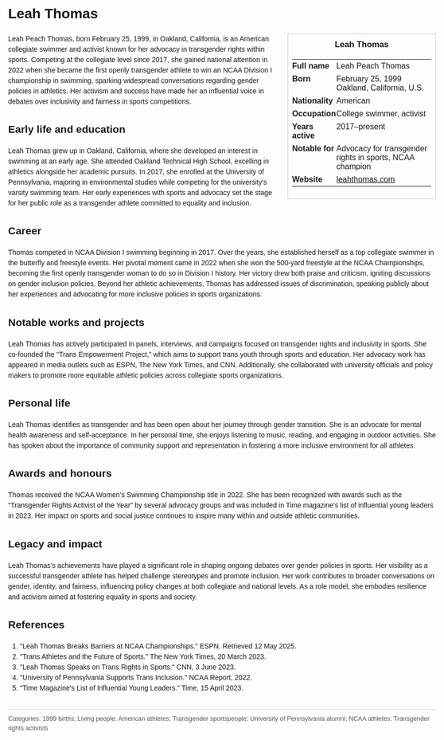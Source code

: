 <!DOCTYPE html>
<html>
<head>
  <title>Leah Thomas – Profile</title>
  <style>
    body { font-family: Arial, sans-serif; margin: 2rem auto; max-width: 960px; line-height: 1.5; }
    aside.infobox { float: right; width: 280px; margin: 0 0 1rem 1.5rem; border: 1px solid #ccc; padding: 0.5rem; font-size: 0.9rem; }
    aside.infobox h3 { text-align: center; margin-top: 0; }
    aside.infobox table { width: 100%; border-collapse: collapse; }
    aside.infobox td { padding: 0.25rem 0; vertical-align: top; }
    h1 { margin-top: 0; }
    footer.categories { font-size: 0.8rem; color: #555; border-top: 1px solid #ddd; padding-top: 0.5rem; margin-top: 2rem; }
  </style>
</head>
<body>
  <h1>Leah Thomas</h1>
  <aside class="infobox">
    <h3>Leah Thomas</h3>
    <table>
      <tr><td><strong>Full name</strong></td><td>Leah Peach Thomas</td></tr>
      <tr><td><strong>Born</strong></td><td>February 25, 1999<br>Oakland, California, U.S.</td></tr>
      <td><strong>Nationality</strong></td><td>American</td></tr>
      <tr><td><strong>Occupation</strong></td><td>College swimmer, activist</td></tr>
      <tr><td><strong>Years active</strong></td><td>2017–present</td></tr>
      <tr><td><strong>Notable for</strong></td><td>Advocacy for transgender rights in sports, NCAA champion</td></tr>
      <tr><td><strong>Website</strong></td><td><a href="https://leahthomas.com">leahthomas.com</a></td></tr>
    </table>
  </aside>
  <p>Leah Peach Thomas, born February 25, 1999, in Oakland, California, is an American collegiate swimmer and activist known for her advocacy in transgender rights within sports. Competing at the collegiate level since 2017, she gained national attention in 2022 when she became the first openly transgender athlete to win an NCAA Division I championship in swimming, sparking widespread conversations regarding gender policies in athletics. Her activism and success have made her an influential voice in debates over inclusivity and fairness in sports competitions.</p>

  <h2>Early life and education</h2>
  <p>Leah Thomas grew up in Oakland, California, where she developed an interest in swimming at an early age. She attended Oakland Technical High School, excelling in athletics alongside her academic pursuits. In 2017, she enrolled at the University of Pennsylvania, majoring in environmental studies while competing for the university's varsity swimming team. Her early experiences with sports and advocacy set the stage for her public role as a transgender athlete committed to equality and inclusion.</p>

  <h2>Career</h2>
  <p>Thomas competed in NCAA Division I swimming beginning in 2017. Over the years, she established herself as a top collegiate swimmer in the butterfly and freestyle events. Her pivotal moment came in 2022 when she won the 500-yard freestyle at the NCAA Championships, becoming the first openly transgender woman to do so in Division I history. Her victory drew both praise and criticism, igniting discussions on gender inclusion policies. Beyond her athletic achievements, Thomas has addressed issues of discrimination, speaking publicly about her experiences and advocating for more inclusive policies in sports organizations.</p>

  <h2>Notable works and projects</h2>
  <p>Leah Thomas has actively participated in panels, interviews, and campaigns focused on transgender rights and inclusivity in sports. She co-founded the "Trans Empowerment Project," which aims to support trans youth through sports and education. Her advocacy work has appeared in media outlets such as ESPN, The New York Times, and CNN. Additionally, she collaborated with university officials and policy makers to promote more equitable athletic policies across collegiate sports organizations.</p>

  <h2>Personal life</h2>
  <p>Leah Thomas identifies as transgender and has been open about her journey through gender transition. She is an advocate for mental health awareness and self-acceptance. In her personal time, she enjoys listening to music, reading, and engaging in outdoor activities. She has spoken about the importance of community support and representation in fostering a more inclusive environment for all athletes.</p>

  <h2>Awards and honours</h2>
  <p>Thomas received the NCAA Women’s Swimming Championship title in 2022. She has been recognized with awards such as the "Transgender Rights Activist of the Year" by several advocacy groups and was included in Time magazine’s list of influential young leaders in 2023. Her impact on sports and social justice continues to inspire many within and outside athletic communities.</p>

  <h2>Legacy and impact</h2>
  <p>Leah Thomas’s achievements have played a significant role in shaping ongoing debates over gender policies in sports. Her visibility as a successful transgender athlete has helped challenge stereotypes and promote inclusion. Her work contributes to broader conversations on gender, identity, and fairness, influencing policy changes at both collegiate and national levels. As a role model, she embodies resilience and activism aimed at fostering equality in sports and society.</p>

  <h2>References</h2>
  <ol>
    <li>"Leah Thomas Breaks Barriers at NCAA Championships." ESPN. Retrieved 12 May 2025.</li>
    <li>"Trans Athletes and the Future of Sports." The New York Times, 20 March 2023.</li>
    <li>"Leah Thomas Speaks on Trans Rights in Sports." CNN, 3 June 2023.</li>
    <li>"University of Pennsylvania Supports Trans Inclusion." NCAA Report, 2022.</li>
    <li>"Time Magazine’s List of Influential Young Leaders." Time, 15 April 2023.</li>
  </ol>

  <footer class="categories">Categories: 1999 births; Living people; American athletes; Transgender sportspeople; University of Pennsylvania alumni; NCAA athletes; Transgender rights activists</footer>
</body>
</html>